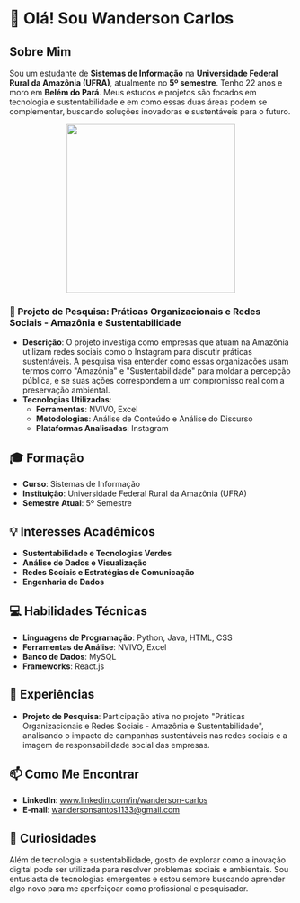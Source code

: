 # 👋 Olá! Sou **Wanderson Carlos**


<h2>Sobre Mim</h2>
<p>Sou um estudante de <strong>Sistemas de Informação</strong> na <strong>Universidade Federal Rural da Amazônia (UFRA)</strong>, atualmente no <strong>5º semestre</strong>. Tenho 22 anos e moro em <strong>Belém do Pará</strong>. Meus estudos e projetos são focados em tecnologia e sustentabilidade e em como essas duas áreas podem se complementar, buscando soluções inovadoras e sustentáveis para o futuro.</p>
<div align="center">
<img src="https://github.com/user-attachments/assets/89738de7-5259-4d63-868b-8c1e5242b60b" width="300px" />
</div>
<h3>🌿 Projeto de Pesquisa: Práticas Organizacionais e Redes Sociais - Amazônia e Sustentabilidade</h3>
<ul>
  <li><strong>Descrição</strong>: O projeto investiga como empresas que atuam na Amazônia utilizam redes sociais como o Instagram para discutir práticas sustentáveis. A pesquisa visa entender como essas organizações usam termos como "Amazônia" e "Sustentabilidade" para moldar a percepção pública, e se suas ações correspondem a um compromisso real com a preservação ambiental.</li>
  <li><strong>Tecnologias Utilizadas</strong>:
    <ul>
      <li><strong>Ferramentas</strong>: NVIVO, Excel</li>
      <li><strong>Metodologias</strong>: Análise de Conteúdo e Análise do Discurso</li>
      <li><strong>Plataformas Analisadas</strong>: Instagram</li>
    </ul>
  </li>
</ul>

<h2>🎓 Formação</h2>
<ul>
  <li><strong>Curso</strong>: Sistemas de Informação</li>
  <li><strong>Instituição</strong>: Universidade Federal Rural da Amazônia (UFRA)</li>
  <li><strong>Semestre Atual</strong>: 5º Semestre</li>
</ul>

<h2>💡 Interesses Acadêmicos</h2>
<ul>
  <li><strong>Sustentabilidade e Tecnologias Verdes</strong></li>
  <li><strong>Análise de Dados e Visualização</strong></li>
  <li><strong>Redes Sociais e Estratégias de Comunicação</strong></li>
  <li><strong>Engenharia de Dados</strong></li>
</ul>

<h2>💻 Habilidades Técnicas</h2>
<ul>
  <li><strong>Linguagens de Programação</strong>: Python, Java, HTML, CSS</li>
  <li><strong>Ferramentas de Análise</strong>: NVIVO, Excel</li>
  <li><strong>Banco de Dados</strong>: MySQL</li>
  <li><strong>Frameworks</strong>: React.js</li>
</ul>

<h2>🚀 Experiências</h2>
<ul>
  <li><strong>Projeto de Pesquisa</strong>: Participação ativa no projeto "Práticas Organizacionais e Redes Sociais - Amazônia e Sustentabilidade", analisando o impacto de campanhas sustentáveis nas redes sociais e a imagem de responsabilidade social das empresas.</li>
</ul>

<h2>📫 Como Me Encontrar</h2>
<ul>
  <li><strong>LinkedIn</strong>: <a href="https://www.linkedin.com/in/wanderson-carlos">www.linkedin.com/in/wanderson-carlos</a></li>
  <li><strong>E-mail</strong>: <a href="mailto:wandersonsantos1133@gmail.com">wandersonsantos1133@gmail.com</a></li>
</ul>

<h2>🌟 Curiosidades</h2>
<p>Além de tecnologia e sustentabilidade, gosto de explorar como a inovação digital pode ser utilizada para resolver problemas sociais e ambientais. Sou entusiasta de tecnologias emergentes e estou sempre buscando aprender algo novo para me aperfeiçoar como profissional e pesquisador.</p>


